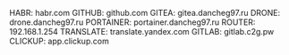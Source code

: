 HABR: habr.com
GITHUB: github.com
GITEA: gitea.dancheg97.ru
DRONE: drone.dancheg97.ru
PORTAINER: portainer.dancheg97.ru
ROUTER: 192.168.1.254
TRANSLATE: translate.yandex.com
GITLAB: gitlab.c2g.pw
CLICKUP: app.clickup.com

